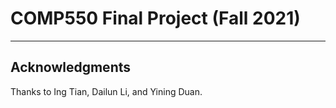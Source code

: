 # COMP550 Final Project (Fall 2021)
 
----------------------------------------------------------------

## Acknowledgments

Thanks to Ing Tian, Dailun Li, and Yining Duan.
